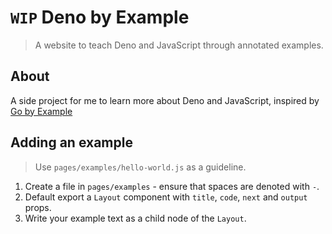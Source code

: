 # `WIP` Deno by Example

> A website to teach Deno and JavaScript through annotated examples.

## About

A side project for me to learn more about Deno and JavaScript, inspired by [Go by Example](https://gobyexample.com)

## Adding an example

> Use `pages/examples/hello-world.js` as a guideline.

1. Create a file in `pages/examples` - ensure that spaces are denoted with `-`.
2. Default export a `Layout` component with `title`, `code`, `next` and `output` props.
3. Write your example text as a child node of the `Layout`.

